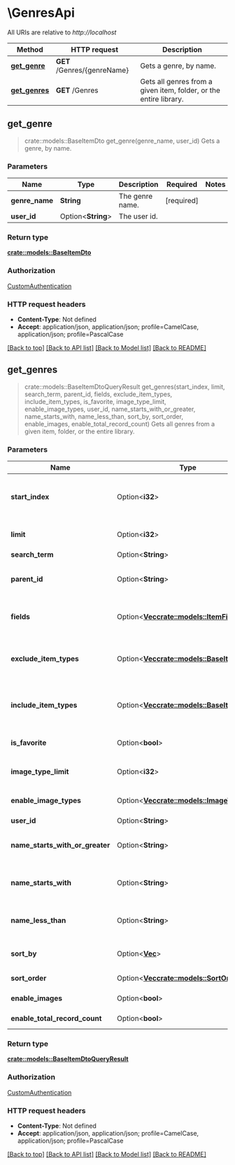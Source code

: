 # \GenresApi

All URIs are relative to *http://localhost*

Method | HTTP request | Description
------------- | ------------- | -------------
[**get_genre**](GenresApi.md#get_genre) | **GET** /Genres/{genreName} | Gets a genre, by name.
[**get_genres**](GenresApi.md#get_genres) | **GET** /Genres | Gets all genres from a given item, folder, or the entire library.



## get_genre

> crate::models::BaseItemDto get_genre(genre_name, user_id)
Gets a genre, by name.

### Parameters


Name | Type | Description  | Required | Notes
------------- | ------------- | ------------- | ------------- | -------------
**genre_name** | **String** | The genre name. | [required] |
**user_id** | Option<**String**> | The user id. |  |

### Return type

[**crate::models::BaseItemDto**](BaseItemDto.md)

### Authorization

[CustomAuthentication](../README.md#CustomAuthentication)

### HTTP request headers

- **Content-Type**: Not defined
- **Accept**: application/json, application/json; profile=CamelCase, application/json; profile=PascalCase

[[Back to top]](#) [[Back to API list]](../README.md#documentation-for-api-endpoints) [[Back to Model list]](../README.md#documentation-for-models) [[Back to README]](../README.md)


## get_genres

> crate::models::BaseItemDtoQueryResult get_genres(start_index, limit, search_term, parent_id, fields, exclude_item_types, include_item_types, is_favorite, image_type_limit, enable_image_types, user_id, name_starts_with_or_greater, name_starts_with, name_less_than, sort_by, sort_order, enable_images, enable_total_record_count)
Gets all genres from a given item, folder, or the entire library.

### Parameters


Name | Type | Description  | Required | Notes
------------- | ------------- | ------------- | ------------- | -------------
**start_index** | Option<**i32**> | Optional. The record index to start at. All items with a lower index will be dropped from the results. |  |
**limit** | Option<**i32**> | Optional. The maximum number of records to return. |  |
**search_term** | Option<**String**> | The search term. |  |
**parent_id** | Option<**String**> | Specify this to localize the search to a specific item or folder. Omit to use the root. |  |
**fields** | Option<[**Vec<crate::models::ItemFields>**](crate::models::ItemFields.md)> | Optional. Specify additional fields of information to return in the output. |  |
**exclude_item_types** | Option<[**Vec<crate::models::BaseItemKind>**](crate::models::BaseItemKind.md)> | Optional. If specified, results will be filtered out based on item type. This allows multiple, comma delimited. |  |
**include_item_types** | Option<[**Vec<crate::models::BaseItemKind>**](crate::models::BaseItemKind.md)> | Optional. If specified, results will be filtered in based on item type. This allows multiple, comma delimited. |  |
**is_favorite** | Option<**bool**> | Optional filter by items that are marked as favorite, or not. |  |
**image_type_limit** | Option<**i32**> | Optional, the max number of images to return, per image type. |  |
**enable_image_types** | Option<[**Vec<crate::models::ImageType>**](crate::models::ImageType.md)> | Optional. The image types to include in the output. |  |
**user_id** | Option<**String**> | User id. |  |
**name_starts_with_or_greater** | Option<**String**> | Optional filter by items whose name is sorted equally or greater than a given input string. |  |
**name_starts_with** | Option<**String**> | Optional filter by items whose name is sorted equally than a given input string. |  |
**name_less_than** | Option<**String**> | Optional filter by items whose name is equally or lesser than a given input string. |  |
**sort_by** | Option<[**Vec<String>**](String.md)> | Optional. Specify one or more sort orders, comma delimited. |  |
**sort_order** | Option<[**Vec<crate::models::SortOrder>**](crate::models::SortOrder.md)> | Sort Order - Ascending,Descending. |  |
**enable_images** | Option<**bool**> | Optional, include image information in output. |  |[default to true]
**enable_total_record_count** | Option<**bool**> | Optional. Include total record count. |  |[default to true]

### Return type

[**crate::models::BaseItemDtoQueryResult**](BaseItemDtoQueryResult.md)

### Authorization

[CustomAuthentication](../README.md#CustomAuthentication)

### HTTP request headers

- **Content-Type**: Not defined
- **Accept**: application/json, application/json; profile=CamelCase, application/json; profile=PascalCase

[[Back to top]](#) [[Back to API list]](../README.md#documentation-for-api-endpoints) [[Back to Model list]](../README.md#documentation-for-models) [[Back to README]](../README.md)

